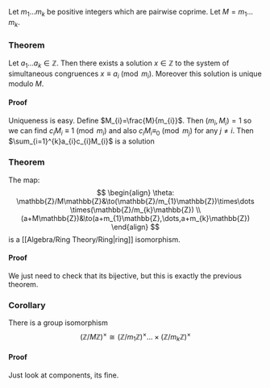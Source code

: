 Let $m_{1}\dots m_{k}$ be positive integers which are pairwise coprime. Let $M=m_{1}\dots m_{k}$.
### Theorem
 Let $a_{1}\dots a_{k}\in \mathbb{Z}$. Then there exists a solution $x \in \mathbb{Z}$ to the system of simultaneous congruences $x\equiv a_{i}\pmod{m_{i}}$. Moreover this solution is unique modulo $M$.
#### Proof
Uniqueness is easy.
Define $M_{i}=\frac{M}{m_{i}}$. 
Then $(m_{i},M_{i})=1$ so we can find $c_{i}M_{i}\equiv 1\pmod{m_i}$ and also $c_{i}M_{i}\equiv_{0}\pmod{m_{j}}$ for any $j\neq i$.
Then $\sum_{i=1}^{k}a_{i}c_{i}M_{i}$ is a solution

### Theorem
The map:
$$
\begin{align}
\theta: \mathbb{Z}/M\mathbb{Z}&\to(\mathbb{Z}/m_{1}\mathbb{Z})\times\dots \times(\mathbb{Z}/m_{k}\mathbb{Z}) \\
(a+M\mathbb{Z})&\to(a+m_{1}\mathbb{Z},\dots,a+m_{k}\mathbb{Z})
\end{align}
$$
is a [[Algebra/Ring Theory/Ring|ring]] isomorphism.
#### Proof
We just need to check that its bijective, but this is exactly the previous theorem.
### Corollary
There is a group isomorphism
$$
(\mathbb{Z}/M\mathbb{Z})^\times \cong \left(\mathbb{Z}/m_{1}\mathbb{Z} \right)^\times\dots \times(\mathbb{Z}/m_{k}\mathbb{Z})^\times
$$
#### Proof
Just look at components, its fine.